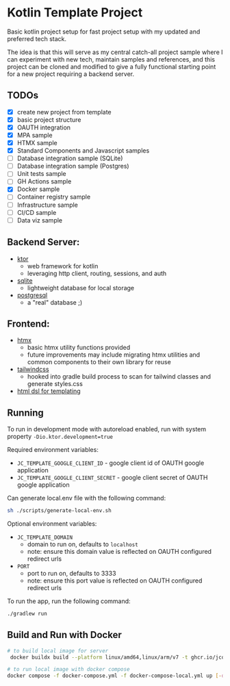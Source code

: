 # Kotlin Template Project

Basic kotlin project setup for fast project setup with my updated and preferred tech stack.

The idea is that this will serve as my central catch-all project sample where I can experiment with new tech, maintain
samples and references, and this project can be cloned and modified to give a fully functional starting point for a new
project requiring a backend server.

## TODOs

- [x] create new project from template
- [x] basic project structure
- [x] OAUTH integration
- [x] MPA sample
- [x] HTMX sample
- [x] Standard Components and Javascript samples
- [ ] Database integration sample (SQLite)
- [ ] Database integration sample (Postgres)
- [ ] Unit tests sample
- [ ] GH Actions sample
- [x] Docker sample
- [ ] Container registry sample
- [ ] Infrastructure sample
- [ ] CI/CD sample
- [ ] Data viz sample

## Backend Server:

- [ktor](https://ktor.io/)
    - web framework for kotlin
    - leveraging http client, routing, sessions, and auth
- [sqlite](https://sqlite.org/index.html)
    - lightweight database for local storage
- [postgresql](https://www.postgresql.org/)
    - a "real" database ;)

## Frontend:

- [htmx](https://htmx.org/)
    - basic htmx utility functions provided
    - future improvements may include migrating htmx utilities and common components to their own library for reuse
- [tailwindcss](https://tailwindcss.com/)
    - hooked into gradle build process to scan for tailwind classes and generate styles.css
- [html dsl for templating](https://kotlinlang.org/docs/typesafe-html-dsl.html)

## Running

To run in development mode with autoreload enabled, run with system property `-Dio.ktor.development=true`

Required environment variables:

- `JC_TEMPLATE_GOOGLE_CLIENT_ID` - google client id of OAUTH google application
- `JC_TEMPLATE_GOOGLE_CLIENT_SECRET` - google client secret of OAUTH google application

Can generate local.env file with the following command:

```bash 
sh ./scripts/generate-local-env.sh
```

Optional environment variables:

- `JC_TEMPLATE_DOMAIN`
    - domain to run on, defaults to `localhost`
    - note: ensure this domain value is reflected on OAUTH configured redirect urls
- `PORT`
    - port to run on, defaults to 3333
    - note: ensure this port value is reflected on OAUTH configured redirect urls

To run the app, run the following command:

```bash
./gradlew run
```

## Build and Run with Docker

```bash
# to build local image for server 
 docker buildx build --platform linux/amd64,linux/arm/v7 -t ghcr.io/jcollingwood/jc-kotlin-template/server:0.0.0 -f server/Dockerfile .

# to run local image with docker compose
docker compose -f docker-compose.yml -f docker-compose-local.yml up [-d]
```

